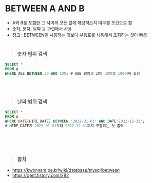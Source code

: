 # BETWEEN A AND B
- A와 B를 포함한 그 사이의 모든 값에 해당하는지 여부를 조건으로 함
- 숫자, 문자, 날짜 등 관련해서 사용
- 참고 : BETWEEN을 사용하는 것보다 부등호를 사용해서 조회하는 것이 빠름
<br><br>
> ### 숫자 범위 검색
```sql
SELECT *
FROM A
WHERE AGE BETWEEN 20 AND 100; # AGE 컬럼의 값이 20이상 100이하 조회
```

<br><br>
> ### 날짜 범위 검색
```sql
SELECT *
FROM A
WHERE DATE(HIRE_DATE) BETWEEN '2022-01-01' AND DATE'2022-12-31';
# HIRE_DATE가 2022-01-01부터 2022-12-31까지 포함되는 것 출력
```


<br><br><br>
> ### 출처
- https://kwonnam.pe.kr/wiki/database/mysql/between
- https://gent.tistory.com/282
